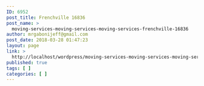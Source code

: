 ```yaml
---
ID: 6952
post_title: Frenchville 16836
post_name: >
  moving-services-moving-services-moving-services-frenchville-16836
author: mrgabonijeff@gmail.com
post_date: 2018-03-28 01:47:23
layout: page
link: >
  http://localhost/wordpress/moving-services-moving-services-moving-services-frenchville-16836/
published: true
tags: [ ]
categories: [ ]
---
```

